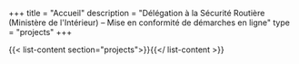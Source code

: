 +++
title = "Accueil"
description = "Délégation à la Sécurité Routière (Ministère de l'Intérieur) – Mise en conformité de démarches en ligne"
type = "projects"
+++

{{< list-content section="projects">}}{{</ list-content >}}
